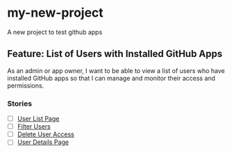# my-new-project
A new project to test github apps


## Feature: List of Users with Installed GitHub Apps
As an admin or app owner, I want to be able to view a list of users who have installed GitHub apps so that I can manage and monitor their access and permissions.
### Stories
- [ ] [User List Page](https://github.com/rollymaduk/my-new-project/issues/2)
- [ ] [Filter Users](https://github.com/rollymaduk/my-new-project/issues/3)
- [ ] [Delete User Access](https://github.com/rollymaduk/my-new-project/issues/4)
- [ ] [User Details Page](https://github.com/rollymaduk/my-new-project/issues/5)